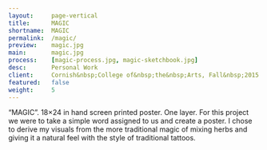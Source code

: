 ```yaml
---
layout:     page-vertical
title:      MAGIC
shortname:  MAGIC
permalink:  /magic/
preview:    magic.jpg
main:       magic.jpg
process:    [magic-process.jpg, magic-sketchbook.jpg]
desc:       Personal Work
client:     Cornish&nbsp;College of&nbsp;the&nbsp;Arts, Fall&nbsp;2015
featured:   false
weight:     5
---
```


“MAGIC”. 18×24 in hand screen printed poster. One layer. For this project we were to take a simple word assigned to us and create a poster. I chose to derive my visuals from the more traditional magic of mixing herbs and giving it a natural feel with the style of traditional tattoos.

